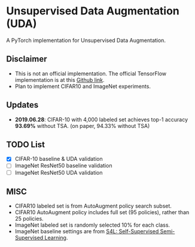 # Unsupervised Data Augmentation (UDA)
A PyTorch implementation for Unsupervised Data Augmentation.

## Disclaimer

* This is not an official implementation. The official TensorFlow implementation is at this [Github link](https://github.com/google-research/uda).
* Plan to implement CIFAR10 and ImageNet experiments.

## Updates

- **2019.06.28**: CIFAR-10 with 4,000 labeled set achieves top-1 accuracy **93.69%** without TSA. (on paper, 94.33% without TSA)

## TODO List

- [x] CIFAR-10 baseline & UDA validation
- [ ] ImageNet ResNet50 baseline validation
- [ ] ImageNet ResNet50 UDA validation

## MISC

- CIFAR10 labeled set is from AutoAugment policy search subset.
- CIFAR10 AutoAugment policy includes full set (95 policies), rather than 25 policies.
- ImageNet labeled set is randomly selected 10% for each class.
- ImageNet baseline settings are from [S4L: Self-Supervised Semi-Supervised Learning](https://arxiv.org/abs/1905.03670).
